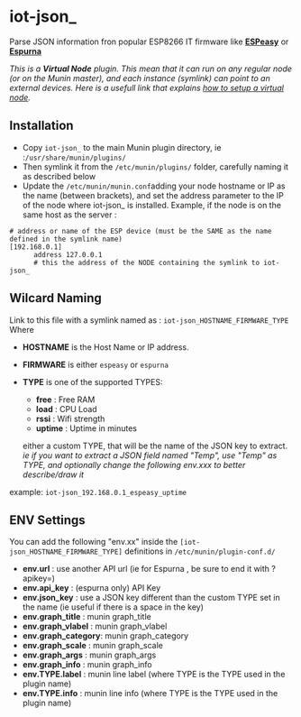 # iot-json_

Parse JSON information fron popular ESP8266 IT firmware like [**ESPeasy**](https://github.com/letscontrolit/ESPEasy/) or  [**Espurna**](https://github.com/xoseperez/espurna)

*This is a **Virtual Node** plugin. This mean that it can run on any regular node (or on the Munin master), and each instance (symlink) can point to an external devices.
Here is a usefull link that explains [how to setup a virtual node](https://wiki.mikrotik.com/wiki/Munin_Monitoring	).*

## Installation
- Copy ```iot-json_``` to the main Munin plugin directory, ie :```/usr/share/munin/plugins/```
- Then symlink it from the ```/etc/munin/plugins/``` folder, carefully naming it as described below
- Update the ```/etc/munin/munin.conf```adding your node hostname or IP as the name (between brackets), and set the address parameter to the IP of the node where iot-json_ is installed. Example, if the node is on the same host as the server :

```
# address or name of the ESP device (must be the SAME as the name defined in the symlink name)
[192.168.0.1]
      address 127.0.0.1
      # this the address of the NODE containing the symlink to iot-json_
````

## Wilcard Naming
Link to this file with a symlink named as : ```iot-json_HOSTNAME_FIRMWARE_TYPE``` Where 
- **HOSTNAME** is the Host Name or IP address.
- **FIRMWARE** is either ```espeasy``` or ```espurna```
- **TYPE** is one of the supported TYPES:
	- **free**		: Free RAM
	- **load**		: CPU Load
	- **rssi**		: Wifi strength
	- **uptime**	: Uptime in minutes

	either a custom TYPE, that will be the name of the JSON key to extract. 
	_ie if you want to extract a JSON field named "Temp", use "Temp" as TYPE, and optionally change the following env.xxx to better describe/draw it_

example: ```iot-json_192.168.0.1_espeasy_uptime```

## ENV Settings
You can add the following "env.xx" inside the ```[iot-json_HOSTNAME_FIRMWARE_TYPE]``` definitions in ```/etc/munin/plugin-conf.d/```
- **env.url**           : use another API url  (ie for Espurna , be sure to end it with ?apikey=)
- **env.api_key**       : (espurna only) API Key
- **env.json_key**      : use a JSON key different than the custom TYPE set in the name (ie useful if there is a space in the key) 
- **env.graph_title**   : munin graph_title
- **env.graph_vlabel**  : munin graph_vlabel
- **env.graph_category**: munin graph_category
- **env.graph_scale**   : munin graph_scale
- **env.graph_args**    : munin graph_args
- **env.graph_info**    : munin graph_info
- **env.TYPE.label**    : munin line label (where TYPE is the TYPE used in the plugin name)
- **env.TYPE.info**	    : munin line info  (where TYPE is the TYPE used in the plugin name)
